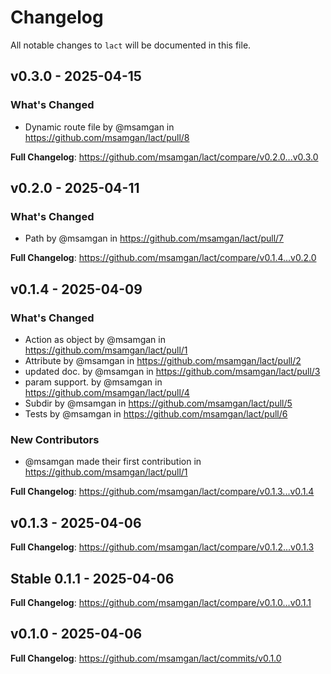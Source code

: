 # Changelog

All notable changes to `lact` will be documented in this file.

## v0.3.0 - 2025-04-15

### What's Changed

* Dynamic route file by @msamgan in https://github.com/msamgan/lact/pull/8

**Full Changelog**: https://github.com/msamgan/lact/compare/v0.2.0...v0.3.0

## v0.2.0 - 2025-04-11

### What's Changed

* Path by @msamgan in https://github.com/msamgan/lact/pull/7

**Full Changelog**: https://github.com/msamgan/lact/compare/v0.1.4...v0.2.0

## v0.1.4 - 2025-04-09

### What's Changed

* Action as object by @msamgan in https://github.com/msamgan/lact/pull/1
* Attribute by @msamgan in https://github.com/msamgan/lact/pull/2
* updated doc. by @msamgan in https://github.com/msamgan/lact/pull/3
* param support. by @msamgan in https://github.com/msamgan/lact/pull/4
* Subdir by @msamgan in https://github.com/msamgan/lact/pull/5
* Tests by @msamgan in https://github.com/msamgan/lact/pull/6

### New Contributors

* @msamgan made their first contribution in https://github.com/msamgan/lact/pull/1

**Full Changelog**: https://github.com/msamgan/lact/compare/v0.1.3...v0.1.4

## v0.1.3 - 2025-04-06

**Full Changelog**: https://github.com/msamgan/lact/compare/v0.1.2...v0.1.3

## Stable 0.1.1 - 2025-04-06

**Full Changelog**: https://github.com/msamgan/lact/compare/v0.1.0...v0.1.1

## v0.1.0 - 2025-04-06

**Full Changelog**: https://github.com/msamgan/lact/commits/v0.1.0
